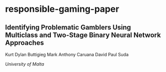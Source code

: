 # responsible-gaming-paper

## **Identifying Problematic Gamblers Using Multiclass and Two-Stage Binary Neural Network Approaches**

Kurt Dylan Buttigieg
Mark Anthony Caruana
David Paul Suda

*University of Malta*

